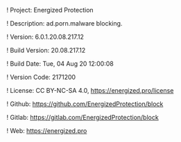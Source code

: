 ! Project: Energized Protection

! Description: ad.porn.malware blocking.

! Version: 6.0.1.20.08.217.12

! Build Version: 20.08.217.12

! Build Date: Tue, 04 Aug 20 12:00:08

! Version Code: 2171200

! License: CC BY-NC-SA 4.0, https://energized.pro/license

! Github: https://github.com/EnergizedProtection/block

! Gitlab: https://gitlab.com/EnergizedProtection/block


! Web: https://energized.pro
